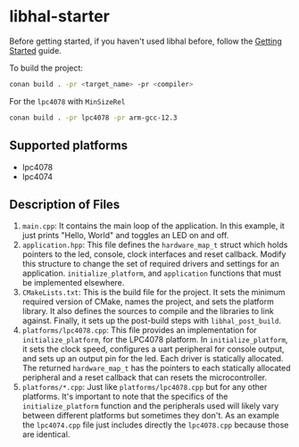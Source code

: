 # libhal-starter

Before getting started, if you haven't used libhal before, follow the
[Getting Started](https://libhal.github.io/3.0/getting_started/) guide.

To build the project:

```bash
conan build . -pr <target_name> -pr <compiler>
```

For the `lpc4078` with `MinSizeRel`

```bash
conan build . -pr lpc4078 -pr arm-gcc-12.3
```

## Supported platforms

- lpc4078
- lpc4074

## Description of Files

1. `main.cpp`: It contains the main loop of the application. In this
   example, it just prints "Hello, World" and toggles an LED on and off.
2. `application.hpp`: This file defines the `hardware_map_t` struct which
   holds pointers to the led, console, clock interfaces and reset callback.
   Modify this structure to change the set of required drivers and settings for an application. `initialize_platform`, and `application` functions that must
   be implemented elsewhere.
3. `CMakeLists.txt`: This is the build file for the project. It sets the minimum
   required version of CMake, names the project, and sets the platform library.
   It also defines the sources to compile and the libraries to link against.
   Finally, it sets up the post-build steps with `libhal_post_build`.
4. `platforms/lpc4078.cpp`: This file provides an implementation for
   `initialize_platform`, for the LPC4078 platform. In `initialize_platform`,  it sets the clock speed, configures a uart peripheral for console output, and sets up an output pin for the led. Each driver is statically allocated. The returned `hardware_map_t` has the pointers to each statically allocated peripheral and a reset callback that can resets the microcontroller.
5. `platforms/*.cpp`: Just like `platforms/lpc4078.cpp` but for any other
   platforms. It's important to note that the specifics of the
   `initialize_platform` function and the peripherals used will likely vary
   between different platforms but sometimes they don't. As an example the `lpc4074.cpp` file just includes directly the `lpc4078.cpp` because those are identical.
